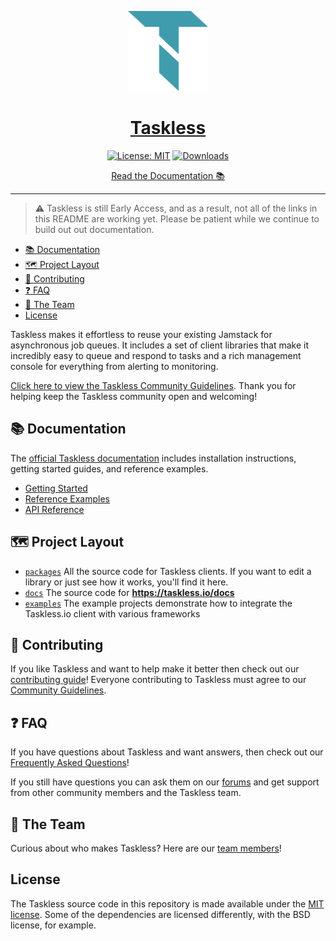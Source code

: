 <!-- Banner -->
<p align="center">
  <a href="https://taskless.io">
    <img alt="taskless logo" height="128" src="./.github/resources/taskless.png">
    <h1 align="center">Taskless</h1>
  </a>
</p>

<!-- Shields (mind the spacing) -->
<p align="center">
  <a aria-label="Taskless is free to use" href="https://github.com/taskless/taskless/blob/main/LICENSE" target="_blank"><img alt="License: MIT" src="https://img.shields.io/badge/License-MIT-success.svg?style=flat-square&color=33CC12" target="_blank" /></a>
  <a aria-label="taskless downloads" href="http://www.npmtrends.com/taskless" target="_blank"><img alt="Downloads" src="https://img.shields.io/npm/dm/taskless.svg?style=flat-square&labelColor=gray&color=33CC12&label=Downloads" /></a>
</p>

<!-- Docs -->
<p align="center">
  <a aria-label="taskless documentation" href="https://taskless.io/docs">Read the Documentation 📚</a>
</p>

---

> :warning: Taskless is still Early Access, and as a result, not all of the links in this README are working yet. Please be patient while we continue to build out out documentation.

- [📚 Documentation](#-documentation)
- [🗺 Project Layout](#-project-layout)
- [👏 Contributing](#-contributing)
- [❓ FAQ](#-faq)
- [💙 The Team](#-the-team)
- [License](#license)

Taskless makes it effortless to reuse your existing Jamstack for asynchronous job queues. It includes a set of client libraries that make it incredibly easy to queue and respond to tasks and a rich management console for everything from alerting to monitoring.

[Click here to view the Taskless Community Guidelines](https://taskless.io/guidelines). Thank you for helping keep the Taskless community open and welcoming!

## 📚 Documentation

The [official Taskless documentation](https://taskless.io/docs) includes installation instructions, getting started guides, and reference examples.

- [Getting Started](#)
- [Reference Examples](#)
- [API Reference](#)

## 🗺 Project Layout

- [`packages`](/packages) All the source code for Taskless clients. If you want to edit a library or just see how it works, you'll find it here.
- [`docs`](/docs) The source code for **https://taskless.io/docs**
- [`examples`](/examples) The example projects demonstrate how to integrate the Taskless.io client with various frameworks

## 👏 Contributing

If you like Taskless and want to help make it better then check out our [contributing guide](/CONTRIBUTING.md)! Everyone contributing to Taskless must agree to our [Community Guidelines](https://taskless.io/guidelines).

## ❓ FAQ

If you have questions about Taskless and want answers, then check out our [Frequently Asked Questions](#)!

If you still have questions you can ask them on our [forums](#) and get support from other community members and the Taskless team.

## 💙 The Team

Curious about who makes Taskless? Here are our [team members](https://taskless.io/about)!

## License

The Taskless source code in this repository is made available under the [MIT license](LICENSE). Some of the dependencies are licensed differently, with the BSD license, for example.
